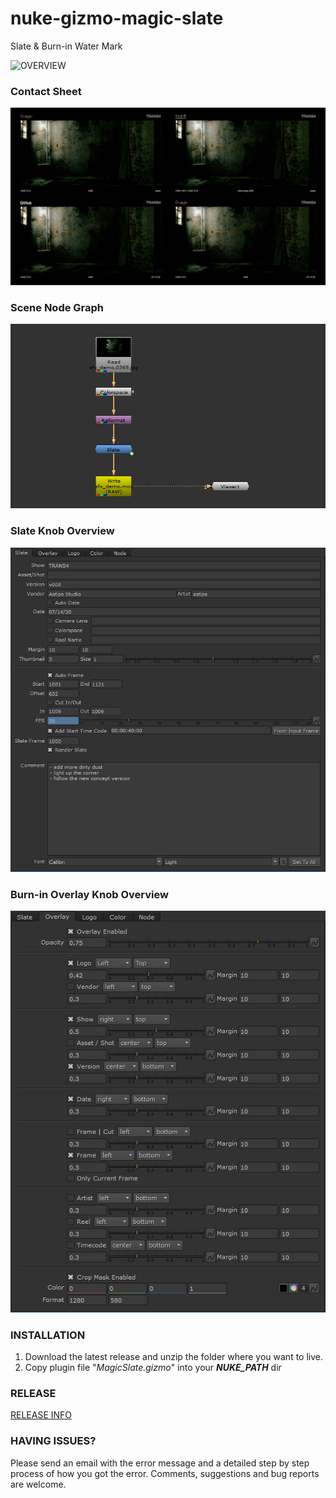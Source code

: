 # nuke-gizmo-magic-slate
Slate &amp; Burn-in Water Mark

![OVERVIEW](docs/images/dynamic.gif)


### Contact Sheet
![SHEET VIEW](docs/images/sheet.png)


### Scene Node Graph
![SCENE VIEW](docs/images/scene.png)


### Slate Knob Overview
![SLATE](docs/images/slate.png)


### Burn-in Overlay Knob Overview
![SLATE](docs/images/overlay.png)


### INSTALLATION
1. Download the latest release and unzip the folder where you want to live.
2. Copy plugin file  "_MagicSlate.gizmo_" into your **_NUKE_PATH_** dir


### RELEASE
[RELEASE INFO](RELEASE.md)


### HAVING ISSUES?
Please send an email with the error message and a detailed step by step process of how you got the error.
Comments, suggestions and bug reports are welcome.  
